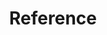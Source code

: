 ---
title: Reference
headerTitle: Reference
linkTitle: Reference
image: /images/section_icons/develop/learn.png
headcontent: Migrate your database with YugabyteDB Voyager.
type: indexpage
showRightNav: true
menu:
  preview:
    identifier: reference-voyager
    parent: voyager
---